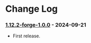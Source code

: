 # Change Log

### [1.12.2-forge-1.0.0](https://github.com/KatatsumuriPan/Heavy-Fallings/releases/tag/1.12.2-forge-1.0.0) - 2024-09-21

- First release.

